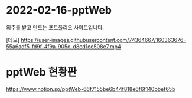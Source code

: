 # 2022-02-16-pptWeb
외주를 받고 만드는 포트폴리오 사이트입니다.


[데모]
https://user-images.githubusercontent.com/74364667/160363676-55a6adf5-fd9f-4f9a-905d-d8cd1ee508e7.mp4




# pptWeb 현황판
https://www.notion.so/pptWeb-66f7155be6b44f818e6f6f140bbef65b
